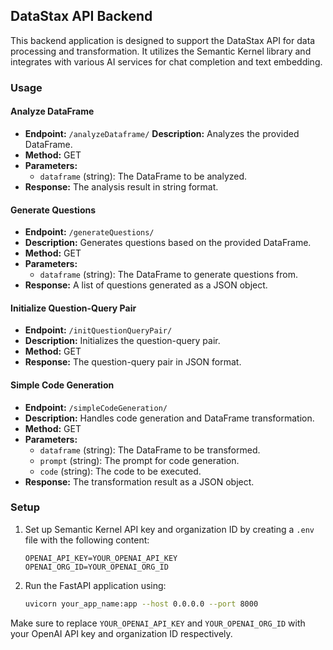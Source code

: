 ## DataStax API Backend
This backend application is designed to support the DataStax API for data processing and transformation. It utilizes the Semantic Kernel library and integrates with various AI services for chat completion and text embedding.

### Usage

#### Analyze DataFrame
- **Endpoint:** `/analyzeDataframe/`
 **Description:** Analyzes the provided DataFrame.
- **Method:** GET
- **Parameters:**
    - `dataframe` (string): The DataFrame to be analyzed.
- **Response:** The analysis result in string format.

#### Generate Questions

- **Endpoint:** `/generateQuestions/`
- **Description:** Generates questions based on the provided DataFrame.
- **Method:** GET
- **Parameters:**
    - `dataframe` (string): The DataFrame to generate questions from.
- **Response:** A list of questions generated as a JSON object.

#### Initialize Question-Query Pair

- **Endpoint:** `/initQuestionQueryPair/`
- **Description:** Initializes the question-query pair.
- **Method:** GET
- **Response:** The question-query pair in JSON format.

#### Simple Code Generation

- **Endpoint:** `/simpleCodeGeneration/`
- **Description:** Handles code generation and DataFrame transformation.
- **Method:** GET
- **Parameters:**
    - `dataframe` (string): The DataFrame to be transformed.
    - `prompt` (string): The prompt for code generation.
    - `code` (string): The code to be executed.
- **Response:** The transformation result as a JSON object.

### Setup

1. Set up Semantic Kernel API key and organization ID by creating a `.env` file with the following content:
     ```plaintext
     OPENAI_API_KEY=YOUR_OPENAI_API_KEY
     OPENAI_ORG_ID=YOUR_OPENAI_ORG_ID
     ```

2. Run the FastAPI application using:
     ```bash
     uvicorn your_app_name:app --host 0.0.0.0 --port 8000
     ```

Make sure to replace `YOUR_OPENAI_API_KEY` and `YOUR_OPENAI_ORG_ID` with your OpenAI API key and organization ID respectively.
